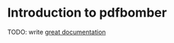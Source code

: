 # Introduction to pdfbomber

TODO: write [great documentation](http://jacobian.org/writing/what-to-write/)

